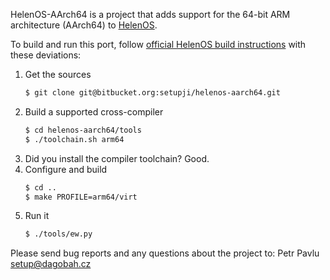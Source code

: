 HelenOS-AArch64 is a project that adds support for the 64-bit ARM architecture
(AArch64) to [HelenOS][HelenOS].

To build and run this port, follow [official HelenOS build
instructions][CompilingFromSource] with these deviations:
1. Get the sources
   ```sh
   $ git clone git@bitbucket.org:setupji/helenos-aarch64.git
   ```
2. Build a supported cross-compiler
   ```sh
   $ cd helenos-aarch64/tools
   $ ./toolchain.sh arm64
   ```
3. Did you install the compiler toolchain? Good.
4. Configure and build
   ```sh
   $ cd ..
   $ make PROFILE=arm64/virt
   ```
5. Run it
   ```sh
   $ ./tools/ew.py
   ```

Please send bug reports and any questions about the project to:
Petr Pavlu <setup@dagobah.cz>

[HelenOS]: http://www.helenos.org/
[CompilingFromSource]: http://www.helenos.org/wiki/UsersGuide/CompilingFromSource
